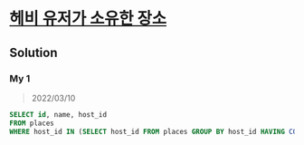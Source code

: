 # [헤비 유저가 소유한 장소](https://programmers.co.kr/learn/courses/30/lessons/77487)

## Solution

### My 1

> 2022/03/10

```SQL
SELECT id, name, host_id
FROM places
WHERE host_id IN (SELECT host_id FROM places GROUP BY host_id HAVING COUNT(*) > 1)
```
